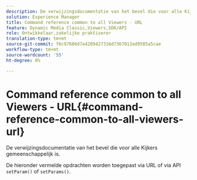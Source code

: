 ```yaml
---
description: De verwijzingsdocumentatie van het bevel die voor alle Kijkers gemeenschappelijk is.
solution: Experience Manager
title: Command reference common to all Viewers - URL
feature: Dynamic Media Classic,Viewers,SDK/API
role: Ontwikkelaar,zakelijke praktiserer
translation-type: tm+mt
source-git-commit: f6c97606d7a4209427316d7367013ad9585a5cae
workflow-type: tm+mt
source-wordcount: '55'
ht-degree: 0%

---
```



# Command reference common to all Viewers - URL{#command-reference-common-to-all-viewers-url}

De verwijzingsdocumentatie van het bevel die voor alle Kijkers gemeenschappelijk is.

De hieronder vermelde opdrachten worden toegepast via URL of via API `setParam()` of `setParams()`.

